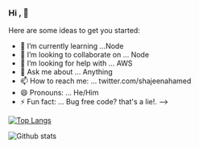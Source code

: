 ### Hi , 👋

Here are some ideas to get you started:

- 🌱 I’m currently learning ...Node
- 👯 I’m looking to collaborate on ... Node
- 🤔 I’m looking for help with ... AWS
- 💬 Ask me about ... Anything
- 📫 How to reach me: ... twitter.com/shajeenahamed
- 😄 Pronouns: ... He/Him
- ⚡ Fun fact: ... Bug free code? that's a lie!.
-->

[![Top Langs](https://github-readme-stats.vercel.app/api/top-langs/?username=shajeen&layout=compact)](https://github.com/anuraghazra/github-readme-stats)

![Github stats](https://github-readme-stats.vercel.app/api?username=shajeen&count_private=true&show_icons=true&theme=cobalt)
